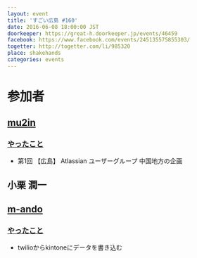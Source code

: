 ```yaml
---
layout: event
title: 'すごい広島 #160'
date: 2016-06-08 18:00:00 JST
doorkeeper: https://great-h.doorkeeper.jp/events/46459
facebook: https://www.facebook.com/events/245135575855303/
togetter: http://togetter.com/li/985320
place: shakehands
categories: events
---
```


# 参加者


## [mu2in](http://twitter.com/mu2in)

### [やったこと](https://github.com/great-h/great-h.github.io/issues/1808)

* 第1回 【広島】 Atlassian ユーザーグループ 中国地方の企画

## 小栗 潤一

## [m-ando](https://github.com/m-ando-japan)

### [やったこと](https://github.com/great-h/great-h.github.io/issues/1807)

* twilioからkintoneにデータを書き込む
